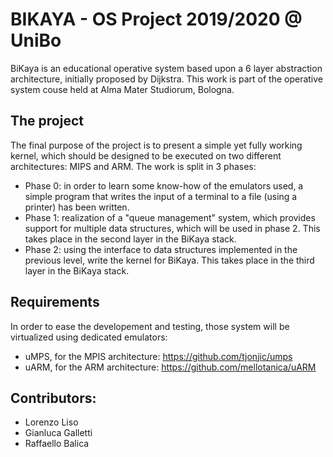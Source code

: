 # BIKAYA - OS Project 2019/2020 @ UniBo
BiKaya is an educational operative system based upon a 6 layer abstraction architecture, initially proposed by Dijkstra. This work is part of the operative system couse held at Alma Mater Studiorum, Bologna.

## The project
The final purpose of the project is to present a simple yet fully working kernel, which should be designed to be executed on two different architectures: MIPS and ARM. 
The work is split in 3 phases:
- Phase 0: in order to learn some know-how of the emulators used, a simple program that writes the input of a terminal to a file (using a printer) has been written.
- Phase 1: realization of a "queue management" system, which provides support for multiple data structures, which will be used in phase 2. This takes place in the second layer in the BiKaya stack.
- Phase 2: using the interface to data structures implemented in the previous level, write the kernel for BiKaya. This takes place in the third layer in the BiKaya stack.


## Requirements
In order to ease the developement and testing, those system will be virtualized using dedicated emulators:
- uMPS, for the MPIS architecture: https://github.com/tjonjic/umps
- uARM, for the ARM architecture: https://github.com/mellotanica/uARM

## Contributors:
- Lorenzo Liso
- Gianluca Galletti
- Raffaello Balica